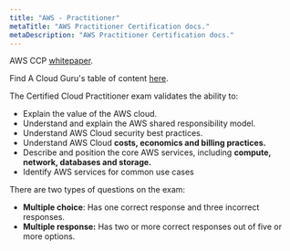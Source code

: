 ```yaml
---
title: "AWS - Practitioner"
metaTitle: "AWS Practitioner Certification docs."
metaDescription: "AWS Practitioner Certification docs."
---
```

AWS CCP [whitepaper](https://docs.aws.amazon.com/whitepapers/latest/aws-overview/aws-overview.pdf).

Find A Cloud Guru's table of content [here](https://acloudguru.visme.co/view/mxz10wwn-s01-l00-table-of-contents).

The Certified Cloud Practitioner exam validates the ability to:

* Explain the value of the AWS cloud.
* Understand and explain the AWS shared responsibility model.
* Understand AWS Cloud security best practices.
* Understand AWS Cloud **costs, economics and billing practices.**
* Describe and position the core AWS services, including **compute, network, databases and storage.**
* Identify AWS services for common use cases

There are two types of questions on the exam:

* **Multiple choice**: Has one correct response and three incorrect responses.
* **Multiple response:** Has two or more correct responses out of five or more options.